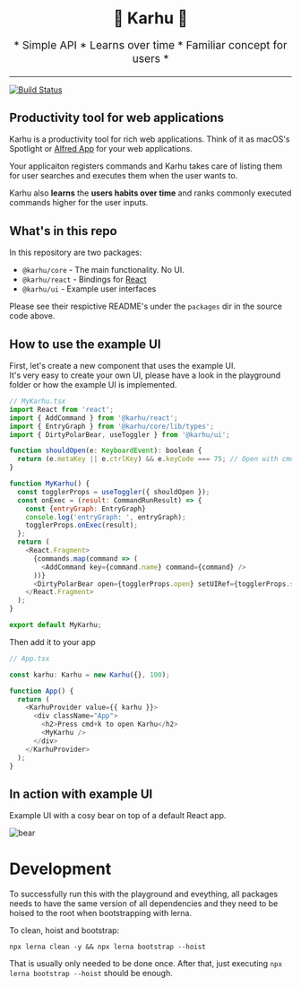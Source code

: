 <h1 align="center">
  🐻 Karhu 🐻
</h1>

<p align="center" style="font-size: 1.2rem;">
* Simple API * Learns over time * Familiar concept for users *
</p>

---

[![Build Status][build-badge]][build]

## Productivity tool for web applications

Karhu is a productivity tool for rich web applications. Think of it as macOS's Spotlight or [Alfred App](https://www.alfredapp.com) for your web applications.

Your applicaiton registers commands and Karhu takes care of listing them for user searches and executes them when the user wants to.

Karhu also **learns** the **users habits over time** and ranks commonly executed
commands higher for the user inputs.

## What's in this repo

In this repository are two packages:

- `@karhu/core` - The main functionality. No UI.
- `@karhu/react` - Bindings for [React](https://reactjs.org)
- `@karhu/ui` - Example user interfaces

Please see their respictive README's under the `packages` dir in the source code above.

## How to use the example UI

First, let's create a new component that uses the example UI.  
It's very easy to create your own UI, please have a look in the playground folder or how
the example UI is implemented.

```js
// MyKarhu.tsx
import React from 'react';
import { AddCommand } from '@karhu/react';
import { EntryGraph } from '@karhu/core/lib/types';
import { DirtyPolarBear, useToggler } from '@karhu/ui';

function shouldOpen(e: KeyboardEvent): boolean {
  return (e.metaKey || e.ctrlKey) && e.keyCode === 75; // Open with cmd/ctrl + k
}

function MyKarhu() {
  const togglerProps = useToggler({ shouldOpen });
  const onExec = (result: CommandRunResult) => {
    const {entryGraph: EntryGraph}
    console.log('entryGraph: ', entryGraph);
    togglerProps.onExec(result);
  };
  return (
    <React.Fragment>
      {commands.map(command => (
        <AddCommand key={command.name} command={command} />
      ))}
      <DirtyPolarBear open={togglerProps.open} setUIRef={togglerProps.setUIRef} onExec={onExec} />
    </React.Fragment>
  );
}

export default MyKarhu;
```

Then add it to your app

```js
// App.tsx

const karhu: Karhu = new Karhu({}, 100);

function App() {
  return (
    <KarhuProvider value={{ karhu }}>
      <div className="App">
        <h2>Press cmd+k to open Karhu</h2>
        <MyKarhu />
      </div>
    </KarhuProvider>
  );
}
```

## In action with example UI

Example UI with a cosy bear on top of a default React app.

![bear](https://oskarhane-dropshare-eu.s3-eu-central-1.amazonaws.com/karhu-readme-LHFpVDuniH/karhu-readme.gif)

[build-badge]: https://img.shields.io/travis/oskarhane/karhu.svg?style=flat-square
[build]: https://travis-ci.org/oskarhane/karhu

# Development

To successfully run this with the playground and eveything, all packages needs to have the same
version of all dependencies and they need to be hoised to the root when bootstrapping with lerna.

To clean, hoist and bootstrap:

```
npx lerna clean -y && npx lerna bootstrap --hoist
```

That is usually only needed to be done once.
After that, just executing `npx lerna bootstrap --hoist` should be enough.
